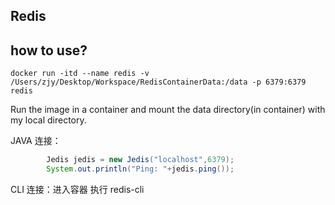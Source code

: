 ## Redis

## how to use?

```shell
docker run -itd --name redis -v /Users/zjy/Desktop/Workspace/RedisContainerData:/data -p 6379:6379 redis
```

Run the image in a container and mount the data directory(in container) with my local directory.

JAVA 连接：

```java
        Jedis jedis = new Jedis("localhost",6379);
        System.out.println("Ping: "+jedis.ping());
```

CLI 连接：进入容器 执行 redis-cli
